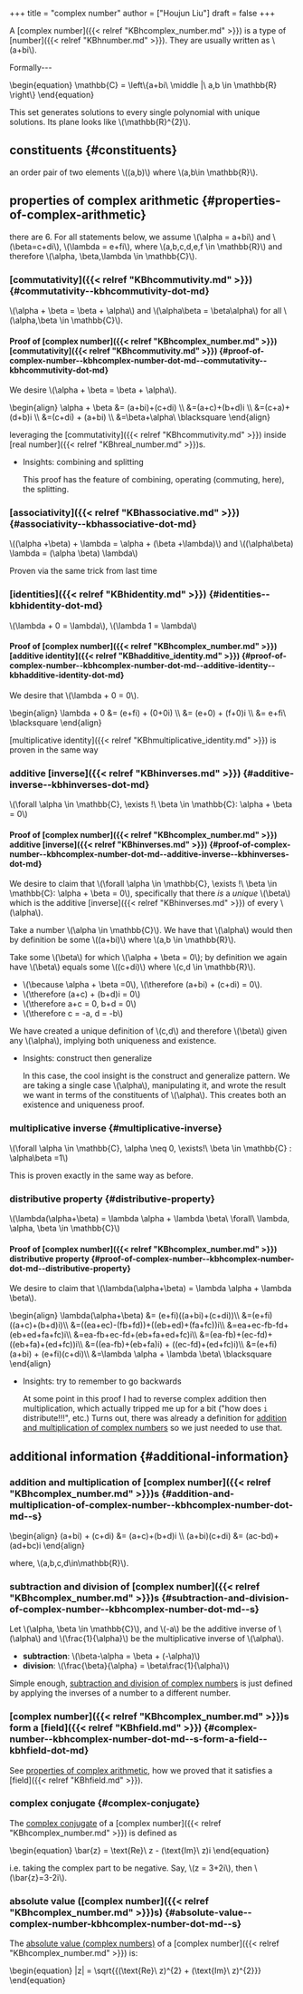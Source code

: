+++
title = "complex number"
author = ["Houjun Liu"]
draft = false
+++

A [complex number]({{< relref "KBhcomplex_number.md" >}}) is a type of [number]({{< relref "KBhnumber.md" >}}). They are usually written as \\(a+bi\\).

Formally---

\begin{equation}
    \mathbb{C} = \left\\{a+bi\ \middle |\ a,b \in \mathbb{R} \right\\}
\end{equation}

This set generates solutions to every single polynomial with unique solutions. Its plane looks like \\(\mathbb{R}^{2}\\).


## constituents {#constituents}

an order pair of two elements \\((a,b)\\) where \\(a,b\in \mathbb{R}\\).


## properties of complex arithmetic {#properties-of-complex-arithmetic}

there are 6. For all statements below, we assume \\(\alpha = a+bi\\) and \\(\beta=c+di\\), \\(\lambda = e+fi\\), where \\(a,b,c,d,e,f \in \mathbb{R}\\) and therefore \\(\alpha, \beta,\lambda \in \mathbb{C}\\).


### [commutativity]({{< relref "KBhcommutivity.md" >}}) {#commutativity--kbhcommutivity-dot-md}

\\(\alpha + \beta = \beta + \alpha\\) and \\(\alpha\beta = \beta\alpha\\) for all \\(\alpha,\beta \in \mathbb{C}\\).


#### Proof of [complex number]({{< relref "KBhcomplex_number.md" >}}) [commutativity]({{< relref "KBhcommutivity.md" >}}) {#proof-of-complex-number--kbhcomplex-number-dot-md--commutativity--kbhcommutivity-dot-md}

We desire \\(\alpha + \beta = \beta + \alpha\\).

\begin{align}
    \alpha + \beta &= (a+bi)+(c+di) \\\\
&=(a+c)+(b+d)i \\\\
&=(c+a)+(d+b)i \\\\
&=(c+di) + (a+bi) \\\\
&=\beta+\alpha\ \blacksquare
\end{align}

leveraging the [commutativity]({{< relref "KBhcommutivity.md" >}}) inside [real number]({{< relref "KBhreal_number.md" >}})s.

<!--list-separator-->

-  Insights: combining and splitting

    This proof has the feature of combining, operating (commuting, here), the splitting.


### [associativity]({{< relref "KBhassociative.md" >}}) {#associativity--kbhassociative-dot-md}

\\((\alpha +\beta) + \lambda = \alpha + (\beta +\lambda)\\) and \\((\alpha\beta) \lambda = (\alpha \beta) \lambda\\)

Proven via the same trick from last time


### [identities]({{< relref "KBhidentity.md" >}}) {#identities--kbhidentity-dot-md}

\\(\lambda + 0 = \lambda\\), \\(\lambda 1 = \lambda\\)


#### Proof of [complex number]({{< relref "KBhcomplex_number.md" >}}) [additive identity]({{< relref "KBhadditive_identity.md" >}}) {#proof-of-complex-number--kbhcomplex-number-dot-md--additive-identity--kbhadditive-identity-dot-md}

We desire that \\(\lambda + 0 = 0\\).

\begin{align}
    \lambda + 0 &= (e+fi) + (0+0i) \\\\
&= (e+0) + (f+0)i \\\\
&= e+fi\ \blacksquare
\end{align}

[multiplicative identity]({{< relref "KBhmultiplicative_identity.md" >}}) is proven in the same way


### additive [inverse]({{< relref "KBhinverses.md" >}}) {#additive-inverse--kbhinverses-dot-md}

\\(\forall \alpha \in \mathbb{C}, \exists !\ \beta \in \mathbb{C}: \alpha + \beta = 0\\)


#### Proof of [complex number]({{< relref "KBhcomplex_number.md" >}}) additive [inverse]({{< relref "KBhinverses.md" >}}) {#proof-of-complex-number--kbhcomplex-number-dot-md--additive-inverse--kbhinverses-dot-md}

We desire to claim that \\(\forall \alpha \in \mathbb{C}, \exists !\ \beta \in \mathbb{C}: \alpha + \beta = 0\\), specifically that there _is_ a _unique_ \\(\beta\\) which is the additive [inverse]({{< relref "KBhinverses.md" >}}) of every \\(\alpha\\).

Take a number \\(\alpha \in \mathbb{C}\\). We have that \\(\alpha\\) would then by definition be some \\((a+bi)\\) where \\(a,b \in \mathbb{R}\\).

Take some \\(\beta\\) for which \\(\alpha + \beta = 0\\); by definition we again have \\(\beta\\) equals some \\((c+di)\\) where \\(c,d \in \mathbb{R}\\).

-   \\(\because \alpha + \beta =0\\), \\(\therefore (a+bi) + (c+di) = 0\\).
-   \\(\therefore (a+c) + (b+d)i = 0\\)
-   \\(\therefore a+c = 0, b+d = 0\\)
-   \\(\therefore c = -a, d = -b\\)

We have created a unique definition of \\(c,d\\) and therefore \\(\beta\\) given any \\(\alpha\\), implying both uniqueness and existence.

<!--list-separator-->

-  Insights: construct then generalize

    In this case, the cool insight is the construct and generalize pattern. We are taking a single case \\(\alpha\\), manipulating it, and wrote the result we want in terms of the constituents of \\(\alpha\\). This creates both an existence and uniqueness proof.


### multiplicative inverse {#multiplicative-inverse}

\\(\forall \alpha \in \mathbb{C}, \alpha \neq 0, \exists!\ \beta \in \mathbb{C} : \alpha\beta =1\\)

This is proven exactly in the same way as before.


### distributive property {#distributive-property}

\\(\lambda(\alpha+\beta) = \lambda \alpha + \lambda \beta\ \forall\ \lambda, \alpha, \beta \in \mathbb{C}\\)


#### Proof of [complex number]({{< relref "KBhcomplex_number.md" >}}) distributive property {#proof-of-complex-number--kbhcomplex-number-dot-md--distributive-property}

We desire to claim that \\(\lambda(\alpha+\beta) = \lambda \alpha + \lambda \beta\\).

\begin{align}
    \lambda(\alpha+\beta) &= (e+fi)((a+bi)+(c+di))\\\\
&=(e+fi)((a+c)+(b+d)i)\\\\
&=((ea+ec)-(fb+fd))+((eb+ed)+(fa+fc))i\\\\
&=ea+ec-fb-fd+(eb+ed+fa+fc)i\\\\
&=ea-fb+ec-fd+(eb+fa+ed+fc)i\\\\
&=(ea-fb)+(ec-fd)+((eb+fa)+(ed+fc))i\\\\
&=((ea-fb)+(eb+fa)i) + ((ec-fd)+(ed+fc)i)\\\\
&=(e+fi)(a+bi) + (e+fi)(c+di)\\\\
&=\lambda \alpha + \lambda \beta\ \blacksquare
\end{align}

<!--list-separator-->

-  Insights: try to remember to go backwards

    At some point in this proof I had to reverse complex addition then multiplication, which actually tripped me up for a bit ("how does `i` distribute!!!", etc.) Turns out, there was already a definition for [addition and multiplication of complex numbers](#addition-and-multiplication-of-complex-number--kbhcomplex-number-dot-md--s) so we just needed to use that.


## additional information {#additional-information}


### addition and multiplication of [complex number]({{< relref "KBhcomplex_number.md" >}})s {#addition-and-multiplication-of-complex-number--kbhcomplex-number-dot-md--s}

\begin{align}
    (a+bi) + (c+di) &= (a+c)+(b+d)i \\\\
(a+bi)(c+di) &= (ac-bd)+(ad+bc)i
\end{align}

where, \\(a,b,c,d\in\mathbb{R}\\).


### subtraction and division of [complex number]({{< relref "KBhcomplex_number.md" >}})s {#subtraction-and-division-of-complex-number--kbhcomplex-number-dot-md--s}

Let \\(\alpha, \beta \in \mathbb{C}\\), and \\(-a\\) be the additive inverse of \\(\alpha\\) and \\(\frac{1}{\alpha}\\) be the multiplicative inverse of \\(\alpha\\).

-   ****subtraction****: \\(\beta-\alpha = \beta + (-\alpha)\\)
-   ****division****: \\(\frac{\beta}{\alpha} = \beta\frac{1}{\alpha}\\)

Simple enough, [subtraction and division of complex numbers](#subtraction-and-division-of-complex-number--kbhcomplex-number-dot-md--s) is just defined by applying the inverses of a number to a different number.


### [complex number]({{< relref "KBhcomplex_number.md" >}})s form a [field]({{< relref "KBhfield.md" >}}) {#complex-number--kbhcomplex-number-dot-md--s-form-a-field--kbhfield-dot-md}

See [properties of complex arithmetic](#properties-of-complex-arithmetic), how we proved that it satisfies a [field]({{< relref "KBhfield.md" >}}).


### complex conjugate {#complex-conjugate}

The [complex conjugate](#complex-conjugate) of a [complex number]({{< relref "KBhcomplex_number.md" >}}) is defined as

\begin{equation}
\bar{z} = \text{Re}\ z - (\text{Im}\ z)i
\end{equation}

i.e. taking the complex part to be negative. Say, \\(z = 3+2i\\), then \\(\bar{z}=3-2i\\).


### absolute value ([complex number]({{< relref "KBhcomplex_number.md" >}})s) {#absolute-value--complex-number-kbhcomplex-number-dot-md--s}

The [absolute value (complex numbers)](#absolute-value--complex-number-kbhcomplex-number-dot-md--s) of a [complex number]({{< relref "KBhcomplex_number.md" >}}) is:

\begin{equation}
|z| = \sqrt{{(\text{Re}\ z)^{2} + (\text{Im}\ z)^{2}}}
\end{equation}
